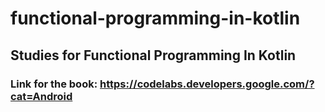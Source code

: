 # functional-programming-in-kotlin
## Studies for Functional Programming In Kotlin
### Link for the book: https://codelabs.developers.google.com/?cat=Android
